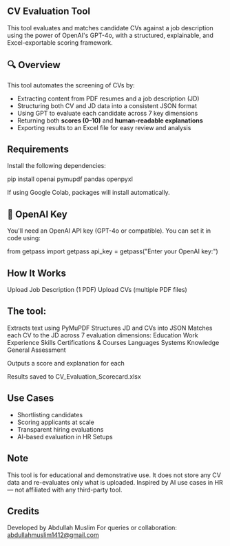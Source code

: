 
## CV Evaluation Tool 

This tool evaluates and matches candidate CVs against a job description using the power of OpenAI's GPT-4o, with a structured, explainable, and Excel-exportable scoring framework.


## 🔍 Overview

This tool automates the screening of CVs by:
- Extracting content from PDF resumes and a job description (JD)
- Structuring both CV and JD data into a consistent JSON format
- Using GPT to evaluate each candidate across 7 key dimensions
- Returning both **scores (0–10)** and **human-readable explanations**
- Exporting results to an Excel file for easy review and analysis

## Requirements

Install the following dependencies:

pip install openai pymupdf pandas openpyxl

If using Google Colab, packages will install automatically.

## 🔐 OpenAI Key
You'll need an OpenAI API key (GPT-4o or compatible).
You can set it in code using:

from getpass import getpass
api_key = getpass("Enter your OpenAI key:")

## How It Works
Upload Job Description (1 PDF)
Upload CVs (multiple PDF files)

## The tool:
Extracts text using PyMuPDF
Structures JD and CVs into JSON
Matches each CV to the JD across 7 evaluation dimensions:
Education
Work Experience
Skills
Certifications & Courses
Languages
Systems Knowledge
General Assessment

Outputs a score and explanation for each

Results saved to CV_Evaluation_Scorecard.xlsx

## Use Cases
- Shortlisting candidates
- Scoring applicants at scale
- Transparent hiring evaluations
- AI-based evaluation in HR Setups

## Note
This tool is for educational and demonstrative use.
It does not store any CV data and re-evaluates only what is uploaded.
Inspired by AI use cases in HR — not affiliated with any third-party tool.

## Credits
Developed by Abdullah Muslim
For queries or collaboration:
abdullahmuslim1412@gmail.com
